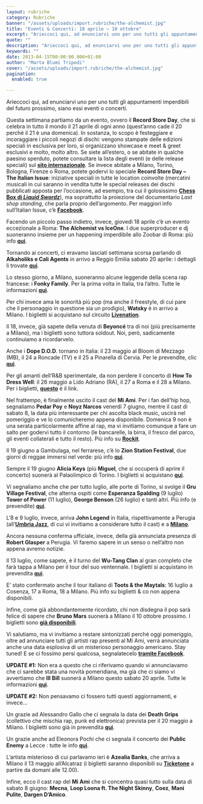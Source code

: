 ```yaml
---
layout: rubriche
category: Rubriche
banner: "/assets/uploads/import.rubriche/the-alchemist.jpg"
title: "Eventi & Concerti: 18 aprile – 10 ottobre"
excerpt: "Arieccoci qui, ad enunciarvi uno per uno tutti gli appuntamenti imperdibili del futuro prossimo, siano essi eventi o concerti. Questa settimana partiamo da un evento, ovvero il Record Store Day, che si celebra in tutto il mondo il 21 aprile di ogni anno (quest’anno cade il 20 perché il 21 è una domenica). In sostanza, [&hellip"
quote: ""
description: "Arieccoci qui, ad enunciarvi uno per uno tutti gli appuntamenti imperdibili del futuro prossimo, siano essi eventi o concerti. Questa settimana partiamo da un evento, ovvero il Record Store Day, che si celebra in tutto il mondo il 21 aprile di ogni anno (quest’anno cade il 20 perché il 21 è una domenica). In sostanza, [&hellip"
keywords: ""
date: 2013-04-15T00:00:00.000+01:00
author: "Marta Blumi Tripodi"
cover: "/assets/uploads/import.rubriche/the-alchemist.jpg"
pagination:
  enabled: true

---
```


Arieccoci qui, ad enunciarvi uno per uno tutti gli appuntamenti imperdibili del futuro prossimo, siano essi eventi o concerti.

Questa settimana partiamo da un evento, ovvero il **Record Store Day**, che si celebra in tutto il mondo il 21 aprile di ogni anno (quest’anno cade il 20 perché il 21 è una domenica). In sostanza, lo scopo è festeggiare e incoraggiare i piccoli negozi di dischi: vengono stampate delle edizioni speciali in esclusiva per loro, si organizzano showcase e meet & greet esclusivi e molto, molto altro. Se siete all’estero, o se abitate in qualche paesino sperduto, potete consultare la lista degli eventi (e delle release speciali) sul [**sito internazionale**](http://www.recordstoreday.com/Home  "http://www.recordstoreday.com/Home "). Se invece abitate a Milano, Torino, Bologna, Firenze o Roma, potete godervi lo speciale **Record Store Day – The Italian Issue**: iniziative speciali in tutte le location coinvolte (mercatini musicali in cui saranno in vendita tutte le special releases dei dischi pubblicati apposta per l’occasione, ad esempio, tra cui il golosissimo [**Chess Box di _Liquid Swordz_**](http://www.recordstoreday.com/SpecialRelease/6083  "http://www.recordstoreday.com/SpecialRelease/6083 ")), ma soprattutto la proiezione del documentario _Last shop standing_, che parla proprio dell’argomento. Per maggiori info sull’Italian Issue, c’è [**Facebook**](https://www.facebook.com/events/146918098818297/ "https://www.facebook.com/events/146918098818297/").

Facendo un piccolo passo indietro, invece, giovedì 18 aprile c’è un evento eccezionale a Roma: **The Alchemist vs IceOne**. I due superproducer e dj suoneranno insieme per un happening imperdibile allo Zoobar di Roma: più info [**qui**](https://www.facebook.com/events/369548546489759/?fref=ts "https://www.facebook.com/events/369548546489759/?fref=ts").

Tornando ai concerti, ci eravamo lasciati settimana scorsa parlando di **Alkaholiks e Cali Agents** in arrivo a Reggio Emilia sabato 20 aprile: i dettagli li trovate [**qui**](https://www.facebook.com/pages/Turn-it-Up/271537122884903 "https://www.facebook.com/pages/Turn-it-Up/271537122884903").

Lo stesso giorno, a Milano, suoneranno alcune leggende della scena rap francese: i **Fonky Family**. Per la prima volta in Italia, tra l’altro. Tutte le informazioni [**qui**](https://www.facebook.com/events/647788415247588/ "https://www.facebook.com/events/647788415247588/").

Per chi invece ama le sonorità più pop (ma anche il freestyle, di cui pare che il personaggio in questione sia un prodigio), **Watsky** è in arrivo a Milano. I biglietti si acquistano sul circuito [**Livenation**](https://www.livenation.it/artist/watsky-tickets "http://www.livenation.it/artist/watsky-tickets").

Il 18, invece, già sapete della venuta di **Beyoncé** tra di noi (più precisamente a Milano), ma i biglietti sono tuttora soldout. Noi, però, sadicamente continuiamo a ricordarvelo.

Anche i **Dope D.O.D**. tornano in Italia: il 23 maggio al Bloom di Mezzago (MB), il 24 a Roncade (TV) e il 25 a Pinarella di Cervia. Per le prevendite, clic [**qui**](https://www.livenation.it/artist/dope-d-o-d--tickets "http://www.livenation.it/artist/dope-d-o-d--tickets").

Per gli amanti dell’R&B sperimentale, da non perdere il concerto di **How To Dress Well**: il 26 maggio a Lido Adriano (RA), il 27 a Roma e il 28 a Milano. Per i biglietti, [**questo**](https://www.livenation.it/event/394488/how-to-dress-well-tickets "http://www.livenation.it/event/394488/how-to-dress-well-tickets") è il link.

Nel frattempo, è finalmente uscito il cast del **Mi Ami**. Per i fan dell’hip hop, segnaliamo **Pedar Poy** e **Noyz Narcos** venerdì 7 giugno, mentre il cast di sabato 8, la data più interessante per chi ascolta black music, uscirà nel pomeriggio e ve lo comunicheremo appena disponibile. Domenica 9 non è una serata particolarmente affine al rap, ma vi invitiamo comunque a fare un salto per godervi tutto il contorno (le bancarelle, la birra, il fresco del parco, gli eventi collaterali e tutto il resto). Più info su [**Rockit**](http://www.rockit.it "http://www.rockit.it").

Il 19 giugno a Gambulaga, nel ferrarese, c’è lo **Zion Station Festival**, due giorni di reggae immersi nel verde: più info [**qui**](https://www.facebook.com/events/516017575108986/?ref=14 "https://www.facebook.com/events/516017575108986/?ref=14").

Sempre il 19 giugno **Alicia Keys** (più **Miguel**, che si occuperà di aprire il concerto) suonerà al Palaolimpico di Torino. I biglietti si acquistano [**qui**](http://www.ticketone.it/tickets.html?affiliate=IGA&doc=erdetaila&fun=erdetail&erid=883956&includeOnlybookable=true&gclid=CNr73bXi3bQCFUdZ3godKDAAag "http://www.ticketone.it/tickets.html?affiliate=IGA&doc=erdetaila&fun=erdetail&erid=883956&includeOnlybookable=true&gclid=CNr73bXi3bQCFUdZ3godKDAAag").

Vi segnaliamo anche che per tutto luglio, alle porte di Torino, si svolge il **Gru Village Festival**, che alterna ospiti come **Esperanza Spalding** (9 luglio) **Tower of Power** (11 luglio), **George Benson** (26 luglio) e tanti altri. Più info (e prevendite) [**qui**](http://www.gruvillage.com/newsite/?page%5Fid=2055 "http://www.gruvillage.com/newsite/?page_id=2055").

L’8 e 9 luglio, invece, arriva **John Legend** in Italia, rispettivamente a Perugia (all’[**Umbria Jazz**](http://www.umbriajazz.com/pagine/umbria-jazz-13 "http://www.umbriajazz.com/pagine/umbria-jazz-13"), di cui vi invitiamo a considerare tutto il cast) e a [**Milano**](https://www.facebook.com/events/549875851703386/ "https://www.facebook.com/events/549875851703386/").

Ancora nessuna conferma ufficiale, invece, della già annunciata presenza di **Robert Glasper** a Perugia. Vi faremo sapere in un senso o nell’altro non appena avremo notizie.

Il 13 luglio, come sapete, è il turno del **Wu-Tang Clan** al gran completo che farà tappa a Milano per il tour del suo ventennale. I biglietti si acquistano in prevendita [**qui**](http://www.ticketone.it/tickets.html?affiliate=IGA&doc=erdetaila&fun=erdetail&erid=947510&includeOnlybookable=true&gclid=CJWovrnturYCFUWS3godZx8AAA "http://www.ticketone.it/tickets.html?affiliate=IGA&doc=erdetaila&fun=erdetail&erid=947510&includeOnlybookable=true&gclid=CJWovrnturYCFUWS3godZx8AAA").

E’ stato confermato anche il tour italiano di **Toots & the Maytals**: 16 luglio a Cosenza, 17 a Roma, 18 a Milano. Più info su biglietti & co non appena disponibili.

Infine, come già abbondantemente ricordato, chi non disdegna il pop sarà felice di sapere che **Bruno Mars** suonerà a Milano il 10 ottobre prossimo. I biglietti sono [**già disponibili**](http://www.ticketone.it/bruno-mars-biglietti.html?affiliate=ITT&doc=artistPages/tickets&fun=artist&action=tickets&kuid=458558 "http://www.ticketone.it/bruno-mars-biglietti.html?affiliate=ITT&doc=artistPages/tickets&fun=artist&action=tickets&kuid=458558").

Vi salutiamo, ma vi invitiamo a restare sintonizzati perché oggi pomeriggio, oltre ad annunciare tutti gli artisti rap presenti al Mi Ami, verrà annunciata anche una data esplosiva di un misterioso personaggio americano. Stay tuned! E se ci fossimo persi qualcosa, segnalatecelo [**tramite Facebook**](https://www.facebook.com/pages/Hotmccom/263605365068 "https://www.facebook.com/pages/Hotmccom/263605365068").

**UPDATE #1:** Non era a questo che ci riferivamo quando vi annunciavamo che ci sarebbe stata una novità pomeridiana, ma già che ci siamo vi avvertiamo che **Ill Bill** suonerà a Milano questo sabato 20 aprile. Tutte le informazioni [**qui**](https://www.facebook.com/events/543091615741233/?notif%5Ft=plan%5Fuser%5Finvited "https://www.facebook.com/events/543091615741233/?notif_t=plan_user_invited").

**UPDATE #2:** Non pensavamo ci fossero tutti questi aggiornamenti, e invece…

Un grazie ad Alessandro Gallo che ci segnala la data dei **Death Grips** (collettivo che mischia rap, punk ed elettronica) prevista per il 20 maggio a Milano. I biglietti sono già in prevendita [**qui**](http://www.ticketone.it/death-grips-biglietti-milano.html?affiliate=ITT&doc=artistPages/tickets&fun=artist&action=tickets&key=917815$2729185 "http://www.ticketone.it/death-grips-biglietti-milano.html?affiliate=ITT&doc=artistPages/tickets&fun=artist&action=tickets&key=917815$2729185").

Un grazie anche ad Eleonora Pochi che ci segnala il concerto dei **Public Enemy** a Lecce : tutte le info [**qui**](https://www.facebook.com/events/241346659343581/ "https://www.facebook.com/events/241346659343581/").

L’artista misterioso di cui parlavamo ieri è **Azealia Banks**, che arriva a Milano il 13 maggio all’Alcatraz (i biglietti saranno disponibili su [**Ticketone**](http://www.ticketone.it/ "http://www.ticketone.it/") a partire da domani alle 12.00).

Infine, ecco il cast rap del **Mi Ami** che si concentra quasi tutto sulla data di sabato 8 giugno: **Mecna**, **Loop Loona ft. The Night Skinny**, **Coez**, **Mani Pulite**, **Dargen D’Amico**.